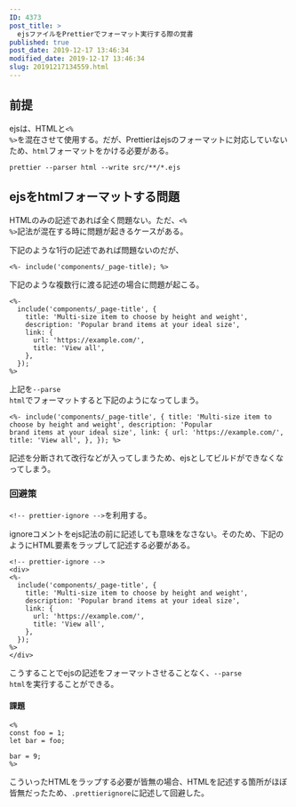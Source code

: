 ```yaml
---
ID: 4373
post_title: >
  ejsファイルをPrettierでフォーマット実行する際の覚書
published: true
post_date: 2019-12-17 13:46:34
modified_date: 2019-12-17 13:46:34
slug: 20191217134559.html
---
```

<h2>前提</h2>

ejsは、HTMLと<code>&lt;% %&gt;</code>を混在させて使用する。だが、Prettierはejsのフォーマットに対応していないため、<code>html</code>フォーマットをかける必要がある。

<pre><code class="bash">prettier --parser html --write src/**/*.ejs
</code></pre>

<h2>ejsをhtmlフォーマットする問題</h2>

HTMLのみの記述であれば全く問題ない。ただ、<code>&lt;% %&gt;</code>記法が混在する時に問題が起きるケースがある。

下記のような1行の記述であれば問題ないのだが、

<pre><code class="ejs">&lt;%- include('components/_page-title); %&gt;
</code></pre>

下記のような複数行に渡る記述の場合に問題が起こる。

<pre><code class="ejs">&lt;%- 
  include('components/_page-title', {
    title: 'Multi-size item to choose by height and weight',
    description: 'Popular brand items at your ideal size',
    link: {
      url: 'https://example.com/',
      title: 'View all',
    },
  });
%&gt;
</code></pre>

上記を<code>--parse html</code>でフォーマットすると下記のようになってしまう。

<pre><code class="ejs">&lt;%- include('components/_page-title', { title: 'Multi-size item to choose by height and weight', description: 'Popular
brand items at your ideal size', link: { url: 'https://example.com/', title: 'View all', }, }); %&gt;
</code></pre>

記述を分断されて改行などが入ってしまうため、ejsとしてビルドができなくなってしまう。

<h3>回避策</h3>

<code>&lt;!-- prettier-ignore --&gt;</code>を利用する。

ignoreコメントをejs記法の前に記述しても意味をなさない。そのため、下記のようにHTML要素をラップして記述する必要がある。

<pre><code class="ejs">&lt;!-- prettier-ignore --&gt;
&lt;div&gt;
&lt;%- 
  include('components/_page-title', {
    title: 'Multi-size item to choose by height and weight',
    description: 'Popular brand items at your ideal size',
    link: {
      url: 'https://example.com/',
      title: 'View all',
    },
  });
%&gt;
&lt;/div&gt;
</code></pre>

こうすることでejsの記述をフォーマットさせることなく、<code>--parse html</code>を実行することができる。

<h4>課題</h4>

<pre><code class="ejs">&lt;%
const foo = 1;
let bar = foo;

bar = 9;
%&gt;
</code></pre>

こういったHTMLをラップする必要が皆無の場合、HTMLを記述する箇所がほぼ皆無だったため、<code>.prettierignore</code>に記述して回避した。